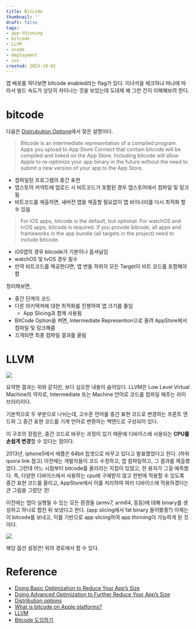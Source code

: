 ```yaml
---
title: Bitcode
thumbnail: ''
draft: false
tags:
- app-thinning
- bitcode
- LLVM
- xcode
- deployment
- ios
created: 2023-10-02
---
```


앱 배포를 하다보면 bitcode enabled라는 flag가 있다. 이녀석을 체크하냐 마냐에 따라서 빌드 속도가 상당히 차이나는 것을 보았는데 도대체 왜 그런 건지 이해해보려 한다.

# bitcode

다음은 [Distrubution Options](https://help.apple.com/xcode/mac/11.0/index.html?localePath=en.lproj#/devde46df08a)에서 찾은 설명이다.

 > 
 > Bitcode is an intermediate representation of a compiled program. Apps you upload to App Store Connect that contain bitcode will be compiled and linked on the App Store. Including bitcode will allow Apple to re-optimize your app binary in the future without the need to submit a new version of your app to the App Store.

* 컴파일된 프로그램의 중간 표현
* 앱스토어 커넥트에 업로드 시 비트코드가 포함된 경우 앱스토어에서 컴파일 및 링크됨
* 비트코드를 제출하면, 새버전 앱을 제출할 필요없이 앱 바이너리를 다시 최적화 할 수 있음

 > 
 > For iOS apps, bitcode is the default, but optional. For watchOS and tvOS apps, bitcode is required. If you provide bitcode, all apps and frameworks in the app bundle (all targets in the project) need to include bitcode.

* iOS앱의 경우 bitcode가 기본이나 옵셔널임
* watchOS 및 tvOS 경우 필수
* 만약 비트코드를 제공한다면, 앱 번들 하위의 모든 Target이 비트 코드를 포함해야 함

정리해보면,

* 중간 단계의 코드
* 다른 아키텍쳐에 대한 최적화를 진행하여 앱 크기를 줄임
  * App Slicing과 함께 사용됨
* BitCode Option을 켜면, Intermediate Represention으로 올려 AppStore에서 컴파일 및 링크해줌
* 끄게되면 최종 컴파일 결과를 올림

# LLVM

![](XcodeProject_11_Bitcode_0.png)

요약한 결과는 위와 같지만, 보다 심오한 내용이 숨어있다. LLVM은 Low Level Virtual Machine의 약자로, Intermediate 또는 Machine 언어로 코드를 컴파일 해주는 라이브러리이다.

기본적으로 두 부분으로 나뉘는데, 고수준 언어를 중간 표현 코드로 변경하는 프론트 엔드와 그 중간 표현 코드를 기계 언어로 변환하는 백엔드로 구성되어 있다.

이 구조의 장점은, 중간 코드로 바꾸는 과정이 있기 때문에 디바이스에 사용되는 **CPU를 손쉽게 변경**할 수 있다는 점이다.

2013년, iphone5에서 애플은 64bit 칩셋으로 바꾸고 있다고 발표했었다고 한다. (하위 quora link 참고) 이전에는 개발자들이 코드 수정하고, 앱 컴파일하고, 그 결과를 제출했었다. 그런데 어느 시점부터 bitcode를 올리라는 지침이 있었고, 한 용자가 그걸 예측했다. 즉, 다양한 디바이스에서 사용하는 cpu에 구애받지 않고 한번에 적용할 수 있도록 중간 표현 코드를 올리고, AppStore에서 이를 처리하여 여러 디바이스에 적용하겠다는 큰 그림을 그렸던 것!

이전에는 앱이 실행될 수 있는 모든 환경들 (armv7, arm64, 등등)에 대해 binary를 생성하고 하나로 합친 뒤 보냈다고 한다. (app slicing에서 fat binary 들어봤죵?) 이제는 이 bitcode를 보내고, 이를 기반으로 app slicing하여 app thinning이 가능하게 된 것이다.

![](XcodeProject_11_Bitcode_1.png)

해당 옵션 설정은! 위의 경로에서 할 수 있다.

# Reference

* [Doing Basic Optimization to Reduce Your App’s Size](https://developer.apple.com/documentation/xcode/doing-basic-optimization-to-reduce-your-app-s-size)
* [Doing Advanced Optimization to Further Reduce Your App’s Size](https://developer.apple.com/documentation/xcode/doing-advanced-optimization-to-further-reduce-your-app-s-size)
* [Distribution options](https://help.apple.com/xcode/mac/11.0/index.html?localePath=en.lproj#/devde46df08a)
* [What is bitcode on Apple platforms?](https://www.quora.com/What-is-bitcode-on-Apple-platforms)
* [LLVM](https://namu.wiki/w/LLVM)
* [Bitcode 도입하기](https://hcn1519.github.io/articles/2020-05/bitcode_implementation)
